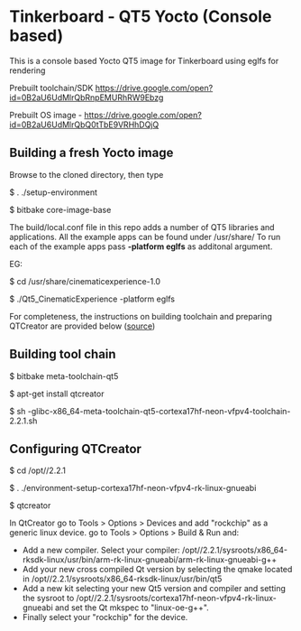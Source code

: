 # Tinkerboard - QT5 Yocto (Console based)

This is a console based Yocto QT5 image for Tinkerboard using eglfs for rendering

Prebuilt toolchain/SDK https://drive.google.com/open?id=0B2aU6UdMlrQbRnpEMURhRW9Ebzg

Prebuilt OS image - https://drive.google.com/open?id=0B2aU6UdMlrQbQ0tTbE9VRHhDQjQ

## Building a fresh Yocto image

Browse to the cloned directory, then type

   $ . ./setup-environment
   
   $ bitbake core-image-base
   
The build/local.conf file in this repo adds a number of QT5 libraries and applications. All the example apps can be found under /usr/share/
To run each of the example apps pass **-platform eglfs** as additonal argument. 

EG:

   $ cd /usr/share/cinematicexperience-1.0
   
   $  ./Qt5_CinematicExperience -platform eglfs

For completeness, the instructions on building toolchain and preparing QTCreator are provided below ([source](http://rockchip.wikidot.com/yocto-user-guide-qt))

## Building tool chain 

   $ bitbake meta-toolchain-qt5
  
   $ apt-get install qtcreator
   
   $ sh <DISTRO>-glibc-x86_64-meta-toolchain-qt5-cortexa17hf-neon-vfpv4-toolchain-2.2.1.sh
   
   
## Configuring QTCreator

   $ cd /opt/<DISTRO>/2.2.1
   
   $ . ./environment-setup-cortexa17hf-neon-vfpv4-rk-linux-gnueabi
   
   $ qtcreator

In QtCreator go to Tools > Options > Devices and add "rockchip" as a generic linux device.
go to Tools > Options > Build & Run and:

* Add a new compiler. Select your compiler: /opt/<DISTRO>/2.2.1/sysroots/x86_64-rksdk-linux/usr/bin/arm-rk-linux-gnueabi/arm-rk-linux-gnueabi-g++
* Add your new cross compiled Qt version by selecting the qmake located in /opt/<DISTRO>/2.2.1/sysroots/x86_64-rksdk-linux/usr/bin/qt5
* Add a new kit selecting your new Qt5 version and compiler and setting the sysroot to /opt/<DISTRO>/2.2.1/sysroots/cortexa17hf-neon-vfpv4-rk-linux-gnueabi and set the Qt mkspec to "linux-oe-g++".
* Finally select your "rockchip" for the device. 
      
